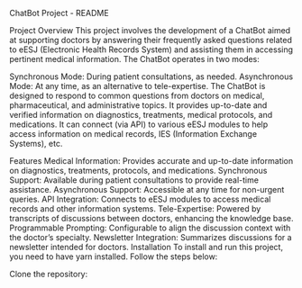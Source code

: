 ChatBot Project - README

Project Overview
This project involves the development of a ChatBot aimed at supporting doctors by answering their frequently asked questions related to eESJ (Electronic Health Records System) and assisting them in accessing pertinent medical information. The ChatBot operates in two modes:

Synchronous Mode: During patient consultations, as needed.
Asynchronous Mode: At any time, as an alternative to tele-expertise.
The ChatBot is designed to respond to common questions from doctors on medical, pharmaceutical, and administrative topics. It provides up-to-date and verified information on diagnostics, treatments, medical protocols, and medications. It can connect (via API) to various eESJ modules to help access information on medical records, IES (Information Exchange Systems), etc.

Features
Medical Information: Provides accurate and up-to-date information on diagnostics, treatments, protocols, and medications.
Synchronous Support: Available during patient consultations to provide real-time assistance.
Asynchronous Support: Accessible at any time for non-urgent queries.
API Integration: Connects to eESJ modules to access medical records and other information systems.
Tele-Expertise: Powered by transcripts of discussions between doctors, enhancing the knowledge base.
Programmable Prompting: Configurable to align the discussion context with the doctor’s specialty.
Newsletter Integration: Summarizes discussions for a newsletter intended for doctors.
Installation
To install and run this project, you need to have yarn installed. Follow the steps below:

Clone the repository:
